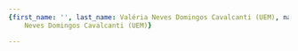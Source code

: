 ```yaml
---
{first_name: '', last_name: Valéria Neves Domingos Cavalcanti (UEM), name: Valéria
    Neves Domingos Cavalcanti (UEM)}

---
```


